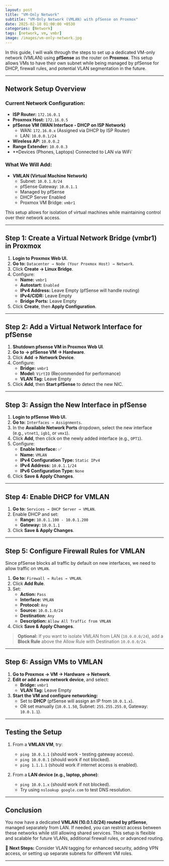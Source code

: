 ```yaml
---
layout: post
title: "VM-Only Network"
subtitle: "VM-Only Network (VMLAN) with pfSense on Proxmox"
date: 2025-02-10 01:00:00 +0530
categories: [Network]
tags: [network, vm, vmbr]
image: /images/vm-only-network.jpg
---
```



In this guide, I will walk through the steps to set up a dedicated VM-only network (VMLAN) using **pfSense** as the router on **Proxmox**. This setup allows VMs to have their own subnet while being managed by pfSense for DHCP, firewall rules, and potential VLAN segmentation in the future.

---

## **Network Setup Overview**

### **Current Network Configuration:**
- **ISP Router:** `172.16.0.1`
- **Proxmox Host:** `172.16.0.5`
- **pfSense VM (WAN Interface - DHCP on ISP Network)**
  - WAN: `172.16.0.x` (Assigned via DHCP by ISP Router)
  - LAN: `10.0.0.1/24`
- **Wireless AP:** `10.0.0.2`
- **Range Extender:** `10.0.0.3`
- **Devices (Phones, Laptops) Connected to LAN via WiFi`

### **What We Will Add:**
- **VMLAN (Virtual Machine Network)**
  - Subnet: `10.0.1.0/24`
  - pfSense Gateway: `10.0.1.1`
  - Managed by pfSense
  - DHCP Server Enabled
  - Proxmox VM Bridge: `vmbr1`

This setup allows for isolation of virtual machines while maintaining control over their network access.

---

## **Step 1: Create a Virtual Network Bridge (vmbr1) in Proxmox**

1. **Login to Proxmox Web UI.**
2. **Go to:** `Datacenter → Node (Your Proxmox Host) → Network`.
3. Click **Create → Linux Bridge**.
4. Configure:
   - **Name:** `vmbr1`
   - **Autostart:** `Enabled`
   - **IPv4 Address:** Leave Empty (pfSense will handle routing)
   - **IPv4/CIDR:** Leave Empty
   - **Bridge Ports:** Leave Empty
5. Click **Create**, then **Apply Configuration**.

---

## **Step 2: Add a Virtual Network Interface for pfSense**

1. **Shutdown pfsense VM in Proxmox Web UI**.
2. **Go to → pfSense VM → Hardware**.
3. Click **Add → Network Device**.
4. Configure:
   - **Bridge:** `vmbr1`
   - **Model:** `VirtIO` (Recommended for performance)
   - **VLAN Tag:** Leave Empty
5. Click **Add**, then **Start pfSense** to detect the new NIC.

---

## **Step 3: Assign the New Interface in pfSense**

1. **Login to pfSense Web UI.**
2. **Go to:** `Interfaces → Assignments`.
3. In the **Available Network Ports** dropdown, select the new interface (e.g., `vtnet1`, `igb1`, or `vmx1`).
4. Click **Add**, then click on the newly added interface (e.g., `OPT1`).
5. Configure:
   - **Enable Interface:** ✅
   - **Name:** `VMLAN`
   - **IPv4 Configuration Type:** `Static IPv4`
   - **IPv4 Address:** `10.0.1.1/24`
   - **IPv6 Configuration Type:** `None`
6. Click **Save & Apply Changes**.

---

## **Step 4: Enable DHCP for VMLAN**

1. **Go to:** `Services → DHCP Server → VMLAN`.
2. Enable DHCP and set:
   - **Range:** `10.0.1.100 - 10.0.1.200`
   - **Gateway:** `10.0.1.1`
3. Click **Save & Apply Changes**.

---

## **Step 5: Configure Firewall Rules for VMLAN**

Since pfSense blocks all traffic by default on new interfaces, we need to allow traffic on `VMLAN`.

1. **Go to:** `Firewall → Rules → VMLAN`.
2. Click **Add Rule**.
3. Set:
   - **Action:** `Pass`
   - **Interface:** `VMLAN`
   - **Protocol:** `Any`
   - **Source:** `10.0.1.0/24`
   - **Destination:** `Any`
   - **Description:** `Allow All Traffic from VMLAN`
4. Click **Save & Apply Changes**.

> **Optional:** If you want to isolate VMLAN from LAN (`10.0.0.0/24`), add a **Block Rule** above the Allow Rule with Destination `10.0.0.0/24`.

---

## **Step 6: Assign VMs to VMLAN**

1. **Go to Proxmox → VM → Hardware → Network**.
2. **Edit or add a new network device**, and select:
   - **Bridge:** `vmbr1`
   - **VLAN Tag:** Leave Empty
3. **Start the VM and configure networking:**
   - Set to **DHCP** (pfSense will assign an IP from `10.0.1.x`).
   - OR set manually (`10.0.1.50`, Subnet: `255.255.255.0`, Gateway: `10.0.1.1`).

---

## **Testing the Setup**
1. From a **VMLAN VM**, try:
   - `ping 10.0.1.1` (should work - testing gateway access).
   - `ping 10.0.0.1` (should work if not blocked).
   - `ping 1.1.1.1` (should work if internet access is enabled).

2. From a **LAN device (e.g., laptop, phone)**:
   - `ping 10.0.1.x` (should work if not blocked).
   - Try using `nslookup google.com` to test DNS resolution.

---

## **Conclusion**
You now have a dedicated **VMLAN (10.0.1.0/24) routed by pfSense**, managed separately from LAN. If needed, you can restrict access between these networks while still allowing shared services. This setup is flexible and scalable for future VLANs, additional firewall rules, or advanced routing.

🚀 **Next Steps:** Consider VLAN tagging for enhanced security, adding VPN access, or setting up separate subnets for different VM roles.

---
